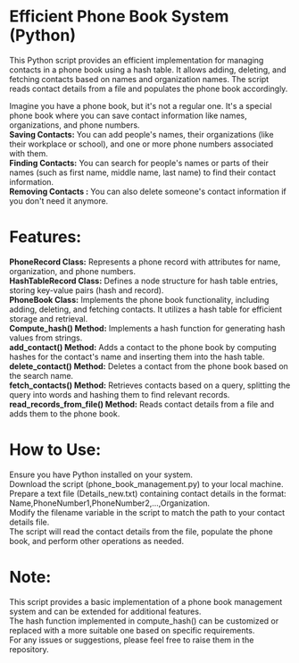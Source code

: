 # Efficient Phone Book System (Python)



This Python script provides an efficient implementation for managing contacts in a phone book using a hash table. It allows adding, deleting, and fetching contacts based on names and organization names. The script reads contact details from a file and populates the phone book accordingly.

Imagine you have a phone book, but it's not a regular one. It's a special phone book where you can save contact information like names, organizations, and phone numbers.</br>
**Saving Contacts:** You can add people's names, their organizations (like their workplace or school), and one or more phone numbers associated with them.</br>
**Finding Contacts:** You can search for people's names or parts of their names (such as first name, middle name, last name) to find their contact information.</br>
**Removing Contacts :** You can also delete someone's contact information if you don't need it anymore.</br>

# **Features:**</br>
**PhoneRecord Class:** Represents a phone record with attributes for name, organization, and phone numbers.</br>
**HashTableRecord Class:** Defines a node structure for hash table entries, storing key-value pairs (hash and record).</br>
**PhoneBook Class:** Implements the phone book functionality, including adding, deleting, and fetching contacts. It utilizes a hash table for efficient storage and retrieval.</br>
**Compute_hash() Method:** Implements a hash function for generating hash values from strings.</br>
**add_contact() Method:** Adds a contact to the phone book by computing hashes for the contact's name and inserting them into the hash table.</br>
**delete_contact() Method:** Deletes a contact from the phone book based on the search name.</br>
**fetch_contacts() Method:** Retrieves contacts based on a query, splitting the query into words and hashing them to find relevant records.</br>
**read_records_from_file() Method:** Reads contact details from a file and adds them to the phone book.</br>

# **How to Use:**</br>
Ensure you have Python installed on your system.</br>
Download the script (phone_book_management.py) to your local machine.</br>
Prepare a text file (Details_new.txt) containing contact details in the format: Name,PhoneNumber1,PhoneNumber2,...,Organization.</br>
Modify the filename variable in the script to match the path to your contact details file.</br>
The script will read the contact details from the file, populate the phone book, and perform other operations as needed.</br>

# **Note:**</br>
This script provides a basic implementation of a phone book management system and can be extended for additional features.</br>
The hash function implemented in compute_hash() can be customized or replaced with a more suitable one based on specific requirements.</br>
For any issues or suggestions, please feel free to raise them in the repository.</br>
